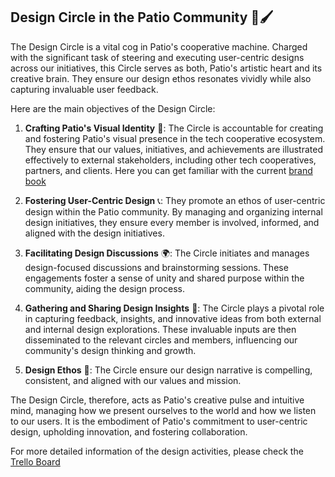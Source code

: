 ## Design Circle in the Patio Community 🎨🖌️

The Design Circle is a vital cog in Patio's cooperative machine. Charged with the significant task of steering and executing user-centric designs across our initiatives, this Circle serves as both, Patio's artistic heart and its creative brain. They ensure our design ethos resonates vividly while also capturing invaluable user feedback.

Here are the main objectives of the Design Circle:

1.  **Crafting Patio's Visual Identity**  📢: The Circle is accountable for creating and fostering Patio's visual presence in the tech cooperative ecosystem. They ensure that our values, initiatives, and achievements are illustrated effectively to external stakeholders, including other tech cooperatives, partners, and clients.
Here you can get familiar with the current [brand book](..)
    
2.  **Fostering User-Centric Design**  📞: They promote an ethos of user-centric design within the Patio community. By managing and organizing internal design initiatives, they ensure every member is involved, informed, and aligned with the design initiatives.
    
3.  **Facilitating Design Discussions**  🌍: The Circle initiates and manages design-focused discussions and brainstorming sessions. These engagements foster a sense of unity and shared purpose within the community, aiding the design process.
    
4.  **Gathering and Sharing Design Insights**  🧠: The Circle plays a pivotal role in capturing feedback, insights, and innovative ideas from both external and internal design explorations. These invaluable inputs are then disseminated to the relevant circles and members, influencing our community's design thinking and growth.
    
5.  **Design Ethos**  👥: The Circle ensure our design narrative is compelling, consistent, and aligned with our values and mission.
    
The Design Circle, therefore, acts as Patio's creative pulse and intuitive mind, managing how we present ourselves to the world and how we listen to our users. It is the embodiment of Patio's commitment to user-centric design, upholding innovation, and fostering collaboration.

For more detailed information of the design activities, please check the [Trello Board](...)
